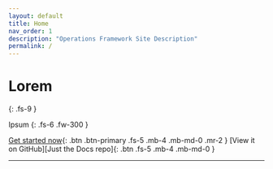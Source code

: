 ```yaml
---
layout: default
title: Home
nav_order: 1
description: "Operations Framework Site Description"
permalink: /
---
```


# Lorem 
{: .fs-9 }

Ipsum
{: .fs-6 .fw-300 }

[Get started now](#getting-started){: .btn .btn-primary .fs-5 .mb-4 .mb-md-0 .mr-2 }
[View it on GitHub][Just the Docs repo]{: .btn .fs-5 .mb-4 .mb-md-0 }

---


